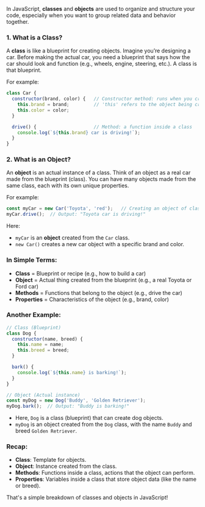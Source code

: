 In JavaScript, **classes** and **objects** are used to organize and structure your code, especially when you want to group related data and behavior together.

### **1. What is a Class?**
A **class** is like a blueprint for creating objects. Imagine you’re designing a car. Before making the actual car, you need a blueprint that says how the car should look and function (e.g., wheels, engine, steering, etc.). A class is that blueprint.

For example:
```javascript
class Car {
  constructor(brand, color) {   // Constructor method: runs when you create an object
    this.brand = brand;         // 'this' refers to the object being created
    this.color = color;
  }

  drive() {                     // Method: a function inside a class
    console.log(`${this.brand} car is driving!`);
  }
}
```

### **2. What is an Object?**
An **object** is an actual instance of a class. Think of an object as a real car made from the blueprint (class). You can have many objects made from the same class, each with its own unique properties.

For example:
```javascript
const myCar = new Car('Toyota', 'red');   // Creating an object of class 'Car' [here myCar will acts as encpsulated]
myCar.drive();  // Output: "Toyota car is driving!"
```

Here:
- `myCar` is an **object** created from the `Car` class.
- `new Car()` creates a new car object with a specific brand and color.

### **In Simple Terms:**
- **Class** = Blueprint or recipe (e.g., how to build a car)
- **Object** = Actual thing created from the blueprint (e.g., a real Toyota or Ford car)
- **Methods** = Functions that belong to the object (e.g., drive the car)
- **Properties** = Characteristics of the object (e.g., brand, color)

### **Another Example:**

```javascript
// Class (Blueprint)
class Dog {
  constructor(name, breed) {
    this.name = name;
    this.breed = breed;
  }

  bark() {
    console.log(`${this.name} is barking!`);
  }
}

// Object (Actual instance)
const myDog = new Dog('Buddy', 'Golden Retriever');
myDog.bark();  // Output: "Buddy is barking!"
```

- Here, `Dog` is a class (blueprint) that can create dog objects.
- `myDog` is an object created from the `Dog` class, with the name `Buddy` and breed `Golden Retriever`.
  
### Recap:
- **Class**: Template for objects.
- **Object**: Instance created from the class.
- **Methods**: Functions inside a class, actions that the object can perform.
- **Properties**: Variables inside a class that store object data (like the name or breed).

That's a simple breakdown of classes and objects in JavaScript!
